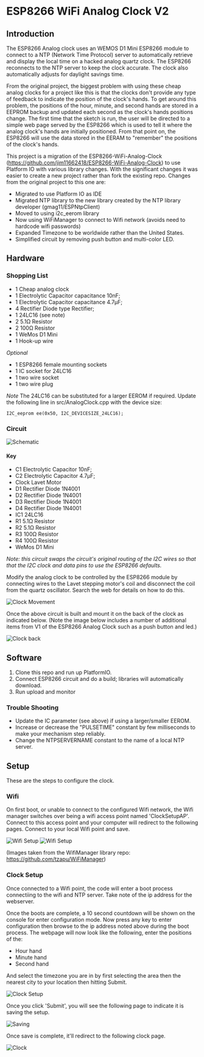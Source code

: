 # ESP8266 WiFi Analog Clock V2

## Introduction

The ESP8266 Analog clock uses an WEMOS D1 Mini ESP8266 module to connect to a NTP (Network Time Protocol) server to automatically retrieve and display the local time on a hacked analog quartz clock. The ESP8266 reconnects to the NTP server to keep the clock accurate. The clock also automatically adjusts for daylight savings time.

From the original project, the biggest problem with using these cheap analog clocks for a project like this is that the clocks don't provide any type of feedback to indicate the position of the clock's hands.  To get around this problem, the positions of the hour, minute, and second hands are stored in a EEPROM backup and updated each second as the clock's hands positions change. The first time that the sketch is run, the user will be directed to a simple web page served by the ESP8266 which is used to tell it where the analog clock's hands are initially positioned. From that point on, the ESP8266 will use the data stored in the EERAM to "remember" the positions of the clock's hands.

This project is a migration of the ESP8266-WiFi-Analog-Clock (https://github.com/jim11662418/ESP8266-WiFi-Analog-Clock) to use Platform IO with various library changes. With the significant changes it was easier to create a new project rather than fork the existing repo.  Changes from the original project to this one are:
* Migrated to use Platform IO as IDE
* Migrated NTP library to the new library created by the NTP library developer (gmag11/ESPNtpClient)
* Moved to using i2c_eerom library
* Now using WiFiManager to connect to Wifi network (avoids need to hardcode wifi passwords)
* Expanded Timezone to be worldwide rather than the United States.
* Simplified circuit by removing push button and multi-color LED.

## Hardware

### Shopping List

- 1 Cheap analog clock
- 1	Electrolytic Capacitor	capacitance 10nF; 
- 1	Electrolytic Capacitor	capacitance 4.7µF; 
- 4	Rectifier Diode	type Rectifier;
- 1	24LC16	 (see note)
- 2	5.1Ω Resistor	
- 2	100Ω Resistor	
- 1	WeMos D1 Mini	
- 1   Hook-up wire

*Optional*
- 1 ESP8266 female mounting sockets 
- 1 IC socket for 24LC16
- 1 two wire socket 
- 1 two wire plug 


*Note*
The 24LC16 can be substituted for a larger EEROM if required.   Update the following line in src/AnalogClock.cpp with the device size:

    I2C_eeprom ee(0x50, I2C_DEVICESIZE_24LC16);


### Circuit

![Schematic](images/Clock_schematic.png)

#### Key
- C1	Electrolytic Capacitor	10nF; 
- C2	Electrolytic Capacitor	4.7µF;
- Clock Lavet Motor		
- D1	Rectifier Diode 1N4001
- D2	Rectifier Diode 1N4001
- D3	Rectifier Diode 1N4001
- D4	Rectifier Diode 1N4001
- IC1	24LC16	
- R1	5.1Ω Resistor
- R2	5.1Ω Resistor
- R3	100Ω Resistor
- R4	100Ω Resistor
- WeMos D1 Mini

*Note: this circuit swaps the circuit's original routing of the I2C wires so that that the I2C clock and data pins to use the ESP8266 defaults.*

Modify the analog clock to be controlled by the ESP8266 module by connecting wires to the Lavet stepping motor's coil and disconnect the coil from the quartz oscillator. Search the web for details on how to do this.

![Clock Movement](/images/Clock%20Movement.jpeg)

Once the above circuit is built and mount it on the back of the clock as indicated below.  (Note the image below includes a number of additional items from V1 of the ESP8266 Analog Clock such as a push button and led.)

![Clock back ](/images/Clock-back.JPEG)

## Software

1. Clone this repo and run up PlatformIO.
2. Connect ESP8266 circuit and do a build; libraries will automatically download.
3. Run upload and monitor

### Trouble Shooting

* Update the IC parameter (see above) if using a larger/smaller EEROM.
* Increase or decrease the "PULSETIME" constant by few milliseconds to make your mechanism step reliably.
* Change the NTPSERVERNAME constant to the name of a local NTP server.

## Setup

These are the steps to configure the clock.  

### Wifi 

On first boot, or unable to connect to the configured Wifi network, the Wifi manager switches over being a wifi access point named 'ClockSetupAP'.  Connect to this access point and your computer will redirect to the following pages.   Connect to your local Wifi point and save.    

![Wifi Setup](images/SetupWifi.jpg)
![Wifi Setup](images/ConfigWifi.jpg)

(Images taken from the WifiManager library repo: https://github.com/tzapu/WiFiManager)

### Clock Setup

Once connected to a Wifi point, the code will enter a boot process connectiing to the wifi and NTP server.   Take note of the ip address for the webserver. 

Once the boots are complete, a 10 second countdown will be shown on the console for enter configuration mode.  Now press any key to enter configuration then browse to the ip address noted above during the boot process.   The webpage will now look like the following, enter the positions of the:
* Hour hand
* Minute hand 
* Second hand

And select the timezone you are in by first selecting the area then the nearest city to your location then hitting Submit.

![Clock Setup](images/Setup.png)

Once you click 'Submit', you will see the following page to indicate it is saving the setup.   

![Saving](images/Saving.png)

Once save is complete, it'll redirect to the following clock page.  

![Clock](images/Clock.png)
